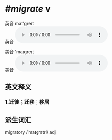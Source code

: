 # ***\#migrate*** v
英音 maɪ'ɡreɪt  
英音
<audio src="./media/migrate1_AAC.aac" controls="controls"></audio>

美音 'maɪɡreɪt  
美音
<audio src="./media/migrate2_AAC.aac" controls="controls"></audio>



  

英文释义
---
### 1.**迁徙；迁移；移居**  


派生词汇
---
migratory /ˈmaɪɡrətri/ adj   

